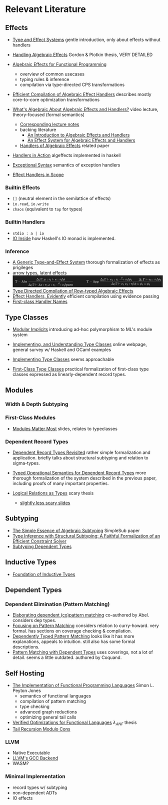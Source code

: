 # Relevant Literature
## Effects
- [Type and Effect Systems](https://www.ccs.neu.edu/home/amal/course/7480-s12/effects-notes.pdf) gentle introduction, only about effects without handlers

- [Handling Algebraic Effects](https://homepages.inf.ed.ac.uk/gdp/publications/handling-algebraic-effects.pdf) Gordon & Plotkin thesis, VERY DETAILED
- [Algebraic Effects for Functional Programming](https://www.microsoft.com/en-us/research/wp-content/uploads/2016/08/algeff-tr-2016-v3.pdf)
    - overview of common usecases
    - typing rules & inference
    - compilation via type-directed CPS transformations
- [Efficient Compilation of Algebraic Effect Handlers](https://dl.acm.org/doi/pdf/10.1145/3485479) describes mostly core-to-core optimization transformations

- [What's Algebraic About Algebraic Effects and Handlers?](https://youtu.be/atYp386EGo8) video lecture, theory-focused (formal semantics)
    - [Corresponding lecture notes](https://github.com/OPLSS/introduction-to-algebraic-effects-and-handlers)
    - backing literature
        - [An Introduction to Algebraic Effects and Handlers](https://www.eff-lang.org/handlers-tutorial.pdf)
        - [An Effect System for Algebraic Effects and Handlers](https://arxiv.org/pdf/1306.6316.pdf)
    - [Handlers of Algebraic Effects](https://homepages.inf.ed.ac.uk/gdp/publications/Effect_Handlers.pdf) related paper

- [Handlers in Action](https://homepages.inf.ed.ac.uk/slindley/papers/handlers.pdf) algeffects implemented in haskell

- [Exceptional Syntax](https://www.cs.tufts.edu/~nr/cs257/archive/nick-benton/exceptional-syntax.pdf) semantics of exception handlers
- [Effect Handlers in Scope](https://www.cs.ox.ac.uk/people/nicolas.wu/papers/Scope.pdf)

### Builtin Effects
- `[]` (neutral element in the semilattice of effects)
- `io.read`, `io.write`
- `chaos` (equivalent to `top` for types)
### Builtin Handlers
- `stdio : a | io`
- [IO Inside](https://wiki.haskell.org/IO_inside#Running_with_the_RealWorld) how Haskell's IO monad is implemented.

### Inference
- [A Generic Type-and-Effect System](http://web.cs.ucla.edu/~todd/research/tldi09.pdf) thorough formalization of effects as prigileges
- arrow types, latent effects
    ![latent effects typing rules](latenteffects.png)
- [Type Directed Compilation of Row-typed Algebraic Effects](https://www.microsoft.com/en-us/research/wp-content/uploads/2016/08/algeff-tr-2016-1.pdf)
- [Effect Handlers, Evidently](https://dl.acm.org/doi/pdf/10.1145/3408981) efficient compilation using evidence passing
- [First-class Handler Names](https://xnning.github.io/papers/hope21.pdf)

## Type Classes
- [Modular Implicits](https://arxiv.org/pdf/1512.01895.pdf) introducing ad-hoc polymorphism to ML's module system

- [Implementing, and Understanding Type Classes](https://okmij.org/ftp/Computation/typeclass.html) online webpage, general survey w/ Haskell and OCaml examples
- [Implementing Type Classes](https://citeseerx.ist.psu.edu/viewdoc/download?doi=10.1.1.127.8206&rep=rep1&type=pdf) seems approachable

- [First-Class Type Classes](https://sozeau.gitlabpages.inria.fr/www/research/publications/First-Class_Type_Classes.pdf) practical formalization of first-class type classes expressed as linearly-dependent record types.

## Modules
### Width & Depth Subtyping
### First-Class Modules
- [Modules Matter Most](http://macqueenfest.cs.uchicago.edu/slides/harper.pdf) slides, relates to typeclasses
### Dependent Record Types
- [Dependent Record Types Revisited](https://citeseerx.ist.psu.edu/viewdoc/download?doi=10.1.1.156.3187&rep=rep1&type=pdf#:~:text=A%20dependent%20record%20type%20is,type%20V%20ect(2)) rather simple formalization and application. briefly talks about structural subtyping and relation to sigma-types.
- [Typed Operational Semantics for Dependent Record Types](https://www.cs.rhul.ac.uk/~zhaohui/TYPES09.pdf) more thorough formalization of the system described in the previous paper, including proofs of many important properties.

- [Logical Relations as Types](https://www.cs.cmu.edu/~rwh/papers/lrat/jacm.pdf) scary thesis
    - [slightly less scary slides](https://www.jonmsterling.com/slides/sterling:2021:au:ccs.pdf)

## Subtyping
- [The Simple Essence of Algebraic Subtyping](https://dl.acm.org/doi/pdf/10.1145/3409006) SimpleSub paper
- [Type Inference with Structural Subtyping: A Faithful Formalization of an Efficient Constraint Solver](http://cristal.inria.fr/~simonet/publis/simonet-aplas03.pdf)
- [Subtyping Dependent Types](https://reader.elsevier.com/reader/sd/pii/S0304397500001754?token=615563B5B022E7BC6FA3AABE6AA5922F690CB8F4CCBBABB731F4E568F8B772820FE38F7EDD19C9D94F6750782CADE890&originRegion=eu-west-1&originCreation=20220731225919)

## Inductive Types
- [Foundation of Inductive Types](https://www.labri.fr/perso/casteran/CoqArt/chapter14.pdf)

## Dependent Types
### Dependent Elimination (Pattern Matching)
- [Elaborating dependent (co)pattern matching](https://www.cse.chalmers.se/~abela/icfp18.pdf) co-authored by Abel. considers dep types.
- [Focusing on Pattern Matching](https://citeseerx.ist.psu.edu/viewdoc/download?doi=10.1.1.86.2805&rep=rep1&type=pdf) considers relation to curry-howard. very formal. has sections on coverage checking & compilation.
- [Dependently Typed Pattern Matching](http://ats-lang.sourceforge.net/PAPER/DTPM-jucs03.pdf) looks like it has more explanations, appeals to intuition. still also has some formal descriptions.
- [Pattern Matching with Dependent Types](https://wonks.github.io/type-theory-reading-group/papers/proc92-coquand.pdf) uses coverings, not a lot of detail. seems a little outdated. authored by Coquand.

## Self Hosting
- [The Implementation of Functional Programming Languages](https://www.microsoft.com/en-us/research/uploads/prod/1987/01/slpj-book-1987.pdf) Simon L. Peyton Jones
    - semantics of functional languages
    - compilation of pattern matching
    - type checking
    - advanced graph reductions
    - optimizing general tail calls
- [Verified Optimizations for Functional Languages](https://zoep.github.io/thesis_final.pdf) $\lambda_{ANF}$ thesis
- [Tail Recursion Modulo Cons](https://arxiv.org/pdf/2102.09823.pdf)
### LLVM
- Native Executable
- [LLVM's GCC Backend](https://llvm.org/pubs/2010-09-HASKELLSYM-LLVM-GHC.pdf)
- WASM?
### Minimal Implementation
- record types w/ subtyping
- non-dependent ADTs
- IO effects